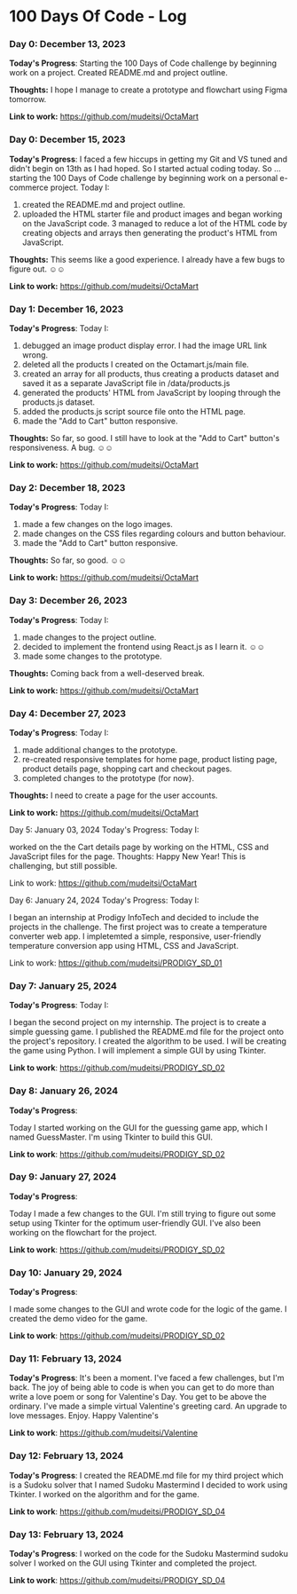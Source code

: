 # 100 Days Of Code - Log

### Day 0: December 13, 2023


**Today's Progress**: Starting the 100 Days of Code challenge by beginning work on a project. Created README.md and project outline.

**Thoughts:** I hope I manage to create a prototype and flowchart using Figma tomorrow.

**Link to work:** https://github.com/mudeitsi/OctaMart


### Day 0: December 15, 2023


**Today's Progress**: I faced a few hiccups in getting my Git and VS tuned and didn't begin on 13th as I had hoped. So I started actual coding today. So ... starting the 100 Days of Code challenge by beginning work on a personal e-commerce project. Today I:
1. created the README.md and project outline. 
2. uploaded the HTML starter file and product images and began working on the JavaScript code.
3 managed to reduce a lot of the HTML code by creating objects and arrays then generating the product's HTML from JavaScript.

**Thoughts:** This seems like a good experience. I already have a few bugs to figure out. ☺️☺️

**Link to work:** https://github.com/mudeitsi/OctaMart

### Day 1: December 16, 2023


**Today's Progress**: Today I:
1. debugged an image product display error. I had the image URL link wrong. 
2. deleted all the products I created on the Octamart.js/main file.
3. created an array for all products, thus creating a products dataset and saved it as a separate JavaScript file in /data/products.js
4. generated the products' HTML from JavaScript by looping through the products.js dataset.
5. added the products.js script source file onto the HTML page.
6. made the "Add to Cart" button responsive.

**Thoughts:** So far, so good. I still have to look at the "Add to Cart" button's responsiveness. A bug. ☺️☺️

**Link to work:** https://github.com/mudeitsi/OctaMart


### Day 2: December 18, 2023


**Today's Progress**: Today I:
1. made a few changes on the logo images. 
2. made changes on the CSS files regarding colours and button behaviour. 
6. made the "Add to Cart" button responsive.

**Thoughts:** So far, so good. ☺️☺️

**Link to work:** https://github.com/mudeitsi/OctaMart

### Day 3: December 26, 2023


**Today's Progress**: Today I:
1. made changes to the project outline.
2. decided to implement the frontend using React.js as I learn it. ☺️☺️
6. made some changes to the prototype.

**Thoughts:** Coming back from a well-deserved break.

**Link to work:** https://github.com/mudeitsi/OctaMart

### Day 4: December 27, 2023


**Today's Progress**: Today I:
1. made additional changes to the prototype.
2. re-created responsive templates for home page, product listing page, product details page, shopping cart and checkout pages.
6. completed changes to the prototype (for now}.

**Thoughts:** I need to create a page for the user accounts.

**Link to work:** https://github.com/mudeitsi/OctaMart

Day 5: January 03, 2024
Today's Progress: Today I:

worked on the the Cart details page by working on the HTML, CSS and JavaScript files for the page.
Thoughts: Happy New Year! This is challenging, but still possible.

Link to work: https://github.com/mudeitsi/OctaMart

Day 6: January 24, 2024
Today's Progress: Today I:

I began an internship at Prodigy InfoTech and decided to include the projects in the challenge. 
The first project was to create a temperature converter web app.
I impletemted a simple, responsive, user-friendly temperature conversion app using HTML, CSS and JavaScript.

Link to work: https://github.com/mudeitsi/PRODIGY_SD_01

### Day 7: January 25, 2024

**Today's Progress**: Today I:

I began the second project on my internship. The project is to create a simple guessing game.
I published the README.md file for the project onto the project's repository. 
I created the algorithm to be used.
I will be creating the game using Python. I will implement a simple GUI by using Tkinter.

**Link to work**: https://github.com/mudeitsi/PRODIGY_SD_02

### Day 8: January 26, 2024

**Today's Progress**: 

Today I started working on the GUI for the guessing game app, which I named GuessMaster. I'm using Tkinter to build this GUI.


**Link to work**: https://github.com/mudeitsi/PRODIGY_SD_02

### Day 9: January 27, 2024

**Today's Progress**: 

Today I made a few changes to the GUI. I'm still trying to figure out some setup using Tkinter for the optimum user-friendly GUI. I've also been working on the flowchart for the project.


**Link to work**: https://github.com/mudeitsi/PRODIGY_SD_02

### Day 10: January 29, 2024

**Today's Progress**: 

I made some changes to the GUI  and wrote code for the logic of the game. 
I created the demo video for the game.

**Link to work**: https://github.com/mudeitsi/PRODIGY_SD_02

### Day 11: February 13, 2024

**Today's Progress**: 
It's been a moment. I've faced a few challenges, but I'm back.
The joy of being able to code is when you can get to do more than write a love poem or song for Valentine's Day. You get to be above the ordinary. I've made a simple virtual Valentine's greeting card. An upgrade to love messages.
Enjoy. Happy Valentine's

**Link to work**: https://github.com/mudeitsi/Valentine

### Day 12: February 13, 2024

**Today's Progress**: 
I created the README.md file for my third project which is a Sudoku solver that I named Sudoku Mastermind
I decided to work using Tkinter. 
I worked on the algorithm and for the game. 

**Link to work**: https://github.com/mudeitsi/PRODIGY_SD_04

### Day 13: February 13, 2024

**Today's Progress**: 
I worked on the code for the Sudoku Mastermind sudoku solver
I worked on the GUI using Tkinter and completed the project.


**Link to work**: https://github.com/mudeitsi/PRODIGY_SD_04






